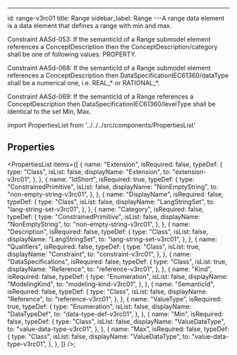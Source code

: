 ---

id: range-v3rc01
title: Range
sidebar_label: Range
---A range data element is a data element that defines a range with min and max.

<div>
<p>Constraint AASd-053: If the semanticId of a Range submodel element references a
ConceptDescription then the ConceptDescription/category shall be one of following
values: PROPERTY.</p>
<p>Constraint AASd-068: If the semanticId of a Range submodel element references a
ConceptDescription then DataSpecificationIEC61360/dataType shall be a numerical
one, i.e. REAL_* or RATIONAL_*.</p>
<p>Constraint AASd-069: If the semanticId of a Range references a ConceptDescription
then DataSpecificationIEC61360/levelType shall be identical to the set Min, Max.</p>
</div>

import PropertiesList from '../../../src/components/PropertiesList'

## Properties

<PropertiesList
items={[
{
name: "Extension",
isRequired: false,
typeDef: {
type: "Class",
isList: false,
displayName: "Extension",
to: "extension-v3rc01",
},
},
{
name: "IdShort",
isRequired: true,
typeDef: {
type: "ConstrainedPrimitive",
isList: false,
displayName: "NonEmptyString",
to: "non-empty-string-v3rc01",
},
},
{
name: "DisplayName",
isRequired: false,
typeDef: {
type: "Class",
isList: false,
displayName: "LangStringSet",
to: "lang-string-set-v3rc01",
},
},
{
name: "Category",
isRequired: false,
typeDef: {
type: "ConstrainedPrimitive",
isList: false,
displayName: "NonEmptyString",
to: "non-empty-string-v3rc01",
},
},
{
name: "Description",
isRequired: false,
typeDef: {
type: "Class",
isList: false,
displayName: "LangStringSet",
to: "lang-string-set-v3rc01",
},
},
{
name: "Qualifiers",
isRequired: false,
typeDef: {
type: "Class",
isList: true,
displayName: "Constraint",
to: "constraint-v3rc01",
},
},
{
name: "DataSpecifications",
isRequired: false,
typeDef: {
type: "Class",
isList: true,
displayName: "Reference",
to: "reference-v3rc01",
},
},
{
name: "Kind",
isRequired: false,
typeDef: {
type: "Enumeration",
isList: false,
displayName: "ModelingKind",
to: "modeling-kind-v3rc01",
},
},
{
name: "SemanticId",
isRequired: false,
typeDef: {
type: "Class",
isList: false,
displayName: "Reference",
to: "reference-v3rc01",
},
},
{
name: "ValueType",
isRequired: true,
typeDef: {
type: "Enumeration",
isList: false,
displayName: "DataTypeDef",
to: "data-type-def-v3rc01",
},
},
{
name: "Min",
isRequired: false,
typeDef: {
type: "Class",
isList: false,
displayName: "ValueDataType",
to: "value-data-type-v3rc01",
},
},
{
name: "Max",
isRequired: false,
typeDef: {
type: "Class",
isList: false,
displayName: "ValueDataType",
to: "value-data-type-v3rc01",
},
},
]}
/>;
